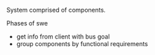 System comprised of components.

Phases of swe
- get info from client with bus goal
- group components by functional requirements




